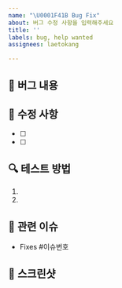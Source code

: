 ```yaml
---
name: "\U0001F41B Bug Fix"
about: 버그 수정 사항을 입력해주세요
title: ''
labels: bug, help wanted
assignees: laetokang

---
```


## 🐞 버그 내용
<!-- 어떤 버그인지 명확하게 설명해주세요 -->

## 📝 수정 사항
<!-- 버그 수정을 위해 변경한 내용을 설명해주세요 -->
- [ ] 
- [ ] 

## 🔍 테스트 방법
<!-- 버그가 해결되었는지 확인하는 방법을 설명해주세요 -->
1. 
2. 

## 🔗 관련 이슈
<!-- 관련된 이슈 번호를 적어주세요 -->
- Fixes #이슈번호

## 📸 스크린샷
<!-- Before / After 스크린샷을 첨부해주세요 -->
